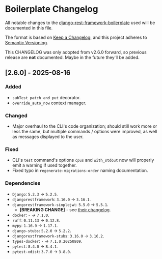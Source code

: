 # Boilerplate Changelog

All notable changes to the [django-rest-framework-boilerplate](https://github.com/PedroPerpetua/django-rest-framework-boilerplate) used will be documented in this file.

The format is based on [Keep a Changelog](https://keepachangelog.com/en/1.1.0/),
and this project adheres to [Semantic Versioning](https://semver.org/spec/v2.0.0.html).

This CHANGELOG was only adopted from v2.6.0 forward, so previous release are **not** documented. Maybe in the future they'll be added.


## [2.6.0] - 2025-08-16

### Added
- `subTest_patch_and_put` decorator.
- `override_auto_now` context manager.

### Changed
- Major overhaul to the CLI's code organization; should still work more or less the same, but multiple commands / options were improved, as well as messages displayed to the user.

### Fixed
- CLI's `test` command's options `cpus` and `with_stdout` now will properly emit a warning if used together.
- Fixed typo in `regenerate-migrations-order` naming documentation.

### Dependencies
- `Django`: `5.2.3` -> `5.2.5`.
- `djangorestframework`: `3.16.0` -> `3.16.1`.
- `djangorestframework-simplejwt`: `5.5.0` -> `5.5.1`.
  - **[BREAKING CHANGE]** - see [their changelog](https://github.com/jazzband/djangorestframework-simplejwt/releases/tag/v5.5.1).
- `docker`: `-` -> `7.1.0`.
- `ruff`: `0.11.13` -> `0.12.8`.
- `mypy`: `1.16.0` -> `1.17.1`.
- `django-stubs`: `5.2.0` -> `5.2.2`.
- `djangorestframework-stubs`: `3.16.0` -> `3.16.2`.
- `types-docker`: `-` -> `7.1.0.20250809`.
- `pytest`: `8.4.0` -> `8.4.1`.
- `pytest-xdist`: `3.7.0` -> `3.8.0`.
